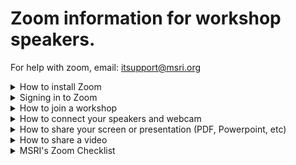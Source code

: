 # Zoom information for workshop speakers. 
For help with zoom, email: itsupport@msri.org 

<details>
 <summary> How to install Zoom </summary>

 ## Installing Zoom
 1. [Download Zoom](https://zoom.us/download)
 1. Follow the instructions on the screen to install Zoom. 
 1. Once Zoom is installed you're ready to join the workshop. You should see this screen:![Zoom Login](https://s3-us-west-1.amazonaws.com/msri.org/computing/zoom-login.png)
 
 

</details>

<details>
 <summary> Signing in to Zoom </summary>
 If you already have a zoom account associated with your email address you used at MSRI, you can sign in to that account. MSRI will invite you to be one of our "panelists". Panelists are the "zoom speak" for workshop presenters. 

 If you do not have a zoom account, you will need to create one. After installing zoom. You can click create account here: ![Zoom Login](https://s3-us-west-1.amazonaws.com/msri.org/computing/zoom-login.png)
 </details>


<details>
 <summary> How to join a workshop </summary>
 ## This assumes you have already installed and signed in to Zoom. 
 1. Click on the meeting link:[MSRI Workshop Zoom](https://msri.zoom.us/j/226801541)
 1. Zoom will open automatically and drop you into the meeting. The next step will be to configure your webcam and microphone. Those options will appear on the page as soon as you click the link above. 

</details>


<details>
 <summary> How to connect your speakers and webcam</summary>
1. This assumes you have already joined the workshop meeting by clicking the: [MSRI Workshop Zoom](https://msri.zoom.us/j/226801541) 
1. choose "join with Computer Audio", or "via Phone". If you suspect your internet connection is unstable, we recommend dialing in via phone. In this example, we use the computer audio. ![Zoom audio](https://s3-us-west-1.amazonaws.com/msri.org/computing/zoom-workshop-audio-Capture.PNG)
1. Please mute upon entry by clicking the mute button in the bottom left. ![Zoom Mute](https://s3-us-west-1.amazonaws.com/msri.org/computing/zoom-mute.PNG) We recommend staying muted until you wish to speak. You can toggle this button again to unmute. 
1. To start your webcam, click the "start video" button next to the Mute/UnMute button: ![Start Video](https://s3-us-west-1.amazonaws.com/msri.org/computing/start-video.PNG)

</details>


<details>
 <summary>How to share your screen or presentation (PDF, Powerpoint, etc)</summary>
1. This assumes you have downloaded and installed zoom. You also joined the meeting and successfully connected your camera and microphone.
1. Other options besides the camer and microphone appear at the bottom of the screen after joining. ![Zoom Options](https://s3-us-west-1.amazonaws.com/msri.org/computing/zoom-options-bottom-screen-Capture.PNG)
1. To share your screen, presentation or other applications on your computer. You can click the "Share" option. You will be presented with a variety of choices. 
![Zoom share screens](https://s3-us-west-1.amazonaws.com/msri.org/computing/zoom-share-screen-Capture.PNG)
1. You can share your entire screen by clicking the "Screen" window. Or you may share just a single application. For example, if you created your presentation in TeX with Beamer and you wanted to share the resulting PDF (assuming it was opened), you could select the PDF window as shown here:![Zoom Sharing application](https://s3-us-west-1.amazonaws.com/msri.org/computing/zoom-sharing-application.PNG)  

</details>

<details>
 <summary>How to share a video</summary>

 </details>

<details>
 <summary> MSRI's Zoom Checklist</summary>
- [ ] Install and open Zoom. 
- [ ] Test your sound using the zoom sound test meeting: [JOIN ZOOM TEST MEETING](https://zoom.us/test)
- [ ] Ensure your lighting is appropriate (no shadows, no backlighting from windows, etc)
- [ ] Ensure the audience can see your chalkboard. 
- [ ] Review and practice sharing the resources (screen sharing, video sharing, presentation sharing, etc)
- [ ] Try to join from a wired connection where possible. 
- [ ] Be sure your know the meeting ID you plan to join. For workshops, that information will be [available here](https://www.msri.org/web/msri/scientific/workshops).

</details>




